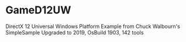 # GameD12UW
DirectX 12 Universal Windows Platform Example from Chuck Walbourn's SimpleSample Upgraded to 2019, OsBuild 1903, 142 tools
